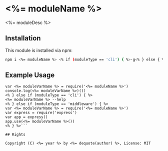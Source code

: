 # <%= moduleName %>

<%= moduleDesc %>

<!-- [![build status](https://secure.travis-ci.org/<%= githubName %>/<%= moduleName %>.png)](http://travis-ci.org/<%= githubName %>/<%= moduleName %>) -->

## Installation

This module is installed via npm:

```sh
npm i <%= moduleName %> <% if (moduleType == 'cli') { %>-g<% } else { %>--save<% } %>
```

## Example Usage

```js<% if (moduleType == 'basic') { %>
var <%= moduleVarName %> = require('<%= moduleName %>')
console.log(<%= moduleVarName %>)())
<% } else if (moduleType == 'cli') { %>
<%= moduleVarName %> --help
<% } else if (moduleType == 'middleware') { %>
var <%= moduleVarName %> = require('<%= moduleName %>')
var express = require('express')
var app = express()
app.use(<%= moduleVarName %>())
<% } %>```

## Rights

Copyright (C) <%= year %> by <%= dequote(author) %>, License: MIT
